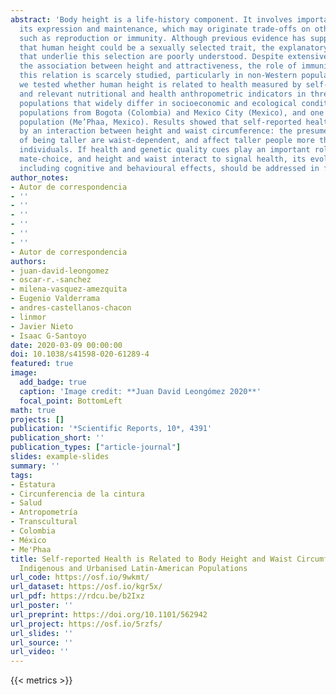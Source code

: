 ```yaml
---
abstract: 'Body height is a life-history component. It involves important costs for
  its expression and maintenance, which may originate trade-offs on other costly components
  such as reproduction or immunity. Although previous evidence has supported the idea
  that human height could be a sexually selected trait, the explanatory mechanisms
  that underlie this selection are poorly understood. Despite extensive studies on
  the association between height and attractiveness, the role of immunity in linking
  this relation is scarcely studied, particularly in non-Western populations. Here,
  we tested whether human height is related to health measured by self-perception,
  and relevant nutritional and health anthropometric indicators in three Latin-American
  populations that widely differ in socioeconomic and ecological conditions: two urbanised
  populations from Bogota (Colombia) and Mexico City (Mexico), and one isolated indigenous
  population (Me’Phaa, Mexico). Results showed that self-reported health is best predicted
  by an interaction between height and waist circumference: the presumed benefits
  of being taller are waist-dependent, and affect taller people more than shorter
  individuals. If health and genetic quality cues play an important role in human
  mate-choice, and height and waist interact to signal health, its evolutionary consequences,
  including cognitive and behavioural effects, should be addressed in future research.'
author_notes:
- Autor de correspondencia
- ''
- ''
- ''
- ''
- ''
- ''
- Autor de correspondencia
authors:
- juan-david-leongomez
- oscar-r.-sanchez
- milena-vasquez-amezquita
- Eugenio Valderrama
- andres-castellanos-chacon
- linmor
- Javier Nieto
- Isaac G-Santoyo
date: 2020-03-09 00:00:00
doi: 10.1038/s41598-020-61289-4
featured: true
image:
  add_badge: true
  caption: 'Image credit: **Juan David Leongómez 2020**'
  focal_point: BottomLeft
math: true
projects: []
publication: '*Scientific Reports, 10*, 4391'
publication_short: ''
publication_types: ["article-journal"]
slides: example-slides
summary: ''
tags:
- Estatura
- Circunferencia de la cintura
- Salud
- Antropometría
- Transcultural
- Colombia
- México
- Me'Phaa
title: Self-reported Health is Related to Body Height and Waist Circumference in Rural
  Indigenous and Urbanised Latin-American Populations
url_code: https://osf.io/9wkmt/
url_dataset: https://osf.io/kgr5x/
url_pdf: https://rdcu.be/b2Ixz
url_poster: ''
url_preprint: https://doi.org/10.1101/562942
url_project: https://osf.io/5rzfs/
url_slides: ''
url_source: ''
url_video: ''
---
```

{{< metrics >}}

